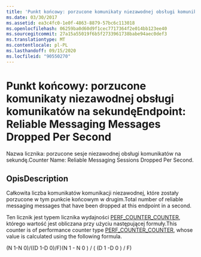 ```yaml
---
title: 'Punkt końcowy: porzucone komunikaty niezawodnej obsługi komunikatów na sekundę'
ms.date: 03/30/2017
ms.assetid: ea3c4fc0-1e0f-4863-8879-57bc6c113018
ms.openlocfilehash: 06259ba0d60d9f1cec7717364f2e014bb123ee40
ms.sourcegitcommit: 27a15a55019f6b5f2733961738babe94aec0def3
ms.translationtype: MT
ms.contentlocale: pl-PL
ms.lasthandoff: 09/15/2020
ms.locfileid: "90550270"
---
```

# <a name="endpoint-reliable-messaging-messages-dropped-per-second"></a><span data-ttu-id="4e231-102">Punkt końcowy: porzucone komunikaty niezawodnej obsługi komunikatów na sekundę</span><span class="sxs-lookup"><span data-stu-id="4e231-102">Endpoint: Reliable Messaging Messages Dropped Per Second</span></span>
<span data-ttu-id="4e231-103">Nazwa licznika: porzucone sesje niezawodnej obsługi komunikatów na sekundę.</span><span class="sxs-lookup"><span data-stu-id="4e231-103">Counter Name: Reliable Messaging Sessions Dropped Per Second.</span></span>  
  
## <a name="description"></a><span data-ttu-id="4e231-104">Opis</span><span class="sxs-lookup"><span data-stu-id="4e231-104">Description</span></span>  
 <span data-ttu-id="4e231-105">Całkowita liczba komunikatów komunikacji niezawodnej, które zostały porzucone w tym punkcie końcowym w drugim.</span><span class="sxs-lookup"><span data-stu-id="4e231-105">Total number of reliable messaging messages that have been dropped at this endpoint in a second.</span></span>  
  
 <span data-ttu-id="4e231-106">Ten licznik jest typem licznika wydajności [PERF_COUNTER_COUNTER](/previous-versions/windows/it-pro/windows-server-2003/cc740048(v=ws.10)), którego wartość jest obliczana przy użyciu następującej formuły.</span><span class="sxs-lookup"><span data-stu-id="4e231-106">This counter is of performance counter type [PERF_COUNTER_COUNTER](/previous-versions/windows/it-pro/windows-server-2003/cc740048(v=ws.10)), whose value is calculated using the following formula.</span></span>  
  
 <span data-ttu-id="4e231-107">(N 1-N 0)/((D 1-D 0)/F)</span><span class="sxs-lookup"><span data-stu-id="4e231-107">(N 1 - N 0 ) / ( (D 1 -D 0 ) / F)</span></span>
